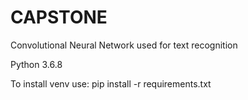 # CAPSTONE
Convolutional Neural Network used for text recognition

Python 3.6.8

To install venv use: pip install -r requirements.txt
